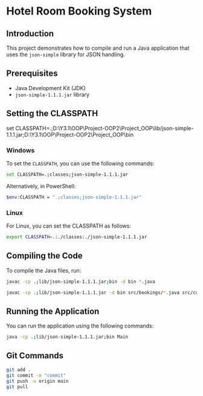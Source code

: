 # Hotel Room Booking System

## Introduction

This project demonstrates how to compile and run a Java application that uses the `json-simple` library for JSON handling.

## Prerequisites

- Java Development Kit (JDK)
- `json-simple-1.1.1.jar` library

## Setting the CLASSPATH
set CLASSPATH=.;D:\Y3.1\OOP\Project-OOP2\Project_OOP\lib/json-simple-1.1.1.jar;D:\Y3.1\OOP\Project-OOP2\Project_OOP\bin
### Windows

To set the `CLASSPATH`, you can use the following commands:

```bash
set CLASSPATH=.;classes;json-simple-1.1.1.jar
```
Alternatively, in PowerShell:
```bash
$env:CLASSPATH = ".;classes;json-simple-1.1.1.jar"
```

### Linux
For Linux, you can set the CLASSPATH as follows:
```bash
export CLASSPATH=.:./classes:./json-simple-1.1.1.jar
```

## Compiling the Code
To compile the Java files, run:
```bash
javac -cp .;lib/json-simple-1.1.1.jar;bin -d bin *.java

javac -cp .;lib/json-simple-1.1.1.jar -d bin src/bookings/*.java src/customers/*.java src/management/*.java src/rooms/*.java Main.java


```

## Running the Application
You can run the application using the following commands:
```bash
java -cp .;lib/json-simple-1.1.1.jar;bin Main
```

## Git Commands
```bash
git add .
git commit -m "commit"
git push -u origin main
git pull
```

